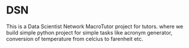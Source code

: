 # DSN
This is a Data Scientist Network MacroTutor project for tutors. where we build simple python project for simple tasks like acronym generator, conversion of temperature from celcius to farenheit etc.
